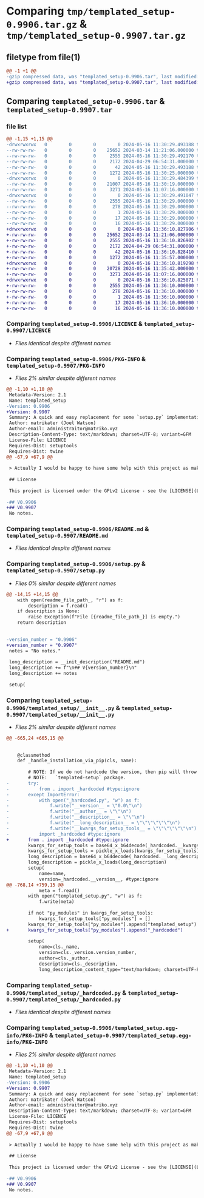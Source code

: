 # Comparing `tmp/templated_setup-0.9906.tar.gz` & `tmp/templated_setup-0.9907.tar.gz`

## filetype from file(1)

```diff
@@ -1 +1 @@
-gzip compressed data, was "templated_setup-0.9906.tar", last modified: Thu May 16 11:30:29 2024, max compression
+gzip compressed data, was "templated_setup-0.9907.tar", last modified: Thu May 16 11:36:10 2024, max compression
```

## Comparing `templated_setup-0.9906.tar` & `templated_setup-0.9907.tar`

### file list

```diff
@@ -1,15 +1,15 @@
-drwxrwxrwx   0        0        0        0 2024-05-16 11:30:29.493188 templated_setup-0.9906/
--rw-rw-rw-   0        0        0    25652 2024-03-14 11:21:06.000000 templated_setup-0.9906/LICENCE
--rw-rw-rw-   0        0        0     2555 2024-05-16 11:30:29.492170 templated_setup-0.9906/PKG-INFO
--rw-rw-rw-   0        0        0     2172 2024-04-29 06:54:31.000000 templated_setup-0.9906/README.md
--rw-rw-rw-   0        0        0       42 2024-05-16 11:30:29.493188 templated_setup-0.9906/setup.cfg
--rw-rw-rw-   0        0        0     1272 2024-05-16 11:30:25.000000 templated_setup-0.9906/setup.py
-drwxrwxrwx   0        0        0        0 2024-05-16 11:30:29.484399 templated_setup-0.9906/templated_setup/
--rw-rw-rw-   0        0        0    21007 2024-05-16 11:30:19.000000 templated_setup-0.9906/templated_setup/__init__.py
--rw-rw-rw-   0        0        0     3271 2024-05-16 11:07:16.000000 templated_setup-0.9906/templated_setup/_hardcoded.py
-drwxrwxrwx   0        0        0        0 2024-05-16 11:30:29.491047 templated_setup-0.9906/templated_setup.egg-info/
--rw-rw-rw-   0        0        0     2555 2024-05-16 11:30:29.000000 templated_setup-0.9906/templated_setup.egg-info/PKG-INFO
--rw-rw-rw-   0        0        0      278 2024-05-16 11:30:29.000000 templated_setup-0.9906/templated_setup.egg-info/SOURCES.txt
--rw-rw-rw-   0        0        0        1 2024-05-16 11:30:29.000000 templated_setup-0.9906/templated_setup.egg-info/dependency_links.txt
--rw-rw-rw-   0        0        0       17 2024-05-16 11:30:29.000000 templated_setup-0.9906/templated_setup.egg-info/requires.txt
--rw-rw-rw-   0        0        0       16 2024-05-16 11:30:29.000000 templated_setup-0.9906/templated_setup.egg-info/top_level.txt
+drwxrwxrwx   0        0        0        0 2024-05-16 11:36:10.827906 templated_setup-0.9907/
+-rw-rw-rw-   0        0        0    25652 2024-03-14 11:21:06.000000 templated_setup-0.9907/LICENCE
+-rw-rw-rw-   0        0        0     2555 2024-05-16 11:36:10.826902 templated_setup-0.9907/PKG-INFO
+-rw-rw-rw-   0        0        0     2172 2024-04-29 06:54:31.000000 templated_setup-0.9907/README.md
+-rw-rw-rw-   0        0        0       42 2024-05-16 11:36:10.828410 templated_setup-0.9907/setup.cfg
+-rw-rw-rw-   0        0        0     1272 2024-05-16 11:35:57.000000 templated_setup-0.9907/setup.py
+drwxrwxrwx   0        0        0        0 2024-05-16 11:36:10.819298 templated_setup-0.9907/templated_setup/
+-rw-rw-rw-   0        0        0    20728 2024-05-16 11:35:42.000000 templated_setup-0.9907/templated_setup/__init__.py
+-rw-rw-rw-   0        0        0     3271 2024-05-16 11:07:16.000000 templated_setup-0.9907/templated_setup/_hardcoded.py
+drwxrwxrwx   0        0        0        0 2024-05-16 11:36:10.825871 templated_setup-0.9907/templated_setup.egg-info/
+-rw-rw-rw-   0        0        0     2555 2024-05-16 11:36:10.000000 templated_setup-0.9907/templated_setup.egg-info/PKG-INFO
+-rw-rw-rw-   0        0        0      278 2024-05-16 11:36:10.000000 templated_setup-0.9907/templated_setup.egg-info/SOURCES.txt
+-rw-rw-rw-   0        0        0        1 2024-05-16 11:36:10.000000 templated_setup-0.9907/templated_setup.egg-info/dependency_links.txt
+-rw-rw-rw-   0        0        0       17 2024-05-16 11:36:10.000000 templated_setup-0.9907/templated_setup.egg-info/requires.txt
+-rw-rw-rw-   0        0        0       16 2024-05-16 11:36:10.000000 templated_setup-0.9907/templated_setup.egg-info/top_level.txt
```

### Comparing `templated_setup-0.9906/LICENCE` & `templated_setup-0.9907/LICENCE`

 * *Files identical despite different names*

### Comparing `templated_setup-0.9906/PKG-INFO` & `templated_setup-0.9907/PKG-INFO`

 * *Files 2% similar despite different names*

```diff
@@ -1,10 +1,10 @@
 Metadata-Version: 2.1
 Name: templated_setup
-Version: 0.9906
+Version: 0.9907
 Summary: A quick and easy replacement for some `setup.py` implementations.
 Author: matrikater (Joel Watson)
 Author-email: administraitor@matriko.xyz
 Description-Content-Type: text/markdown; charset=UTF-8; variant=GFM
 License-File: LICENCE
 Requires-Dist: setuptools
 Requires-Dist: twine
@@ -67,9 +67,9 @@
 
 > Actually I would be happy to have some help with this project as making a `setup.py` every time is a bit boring.
 
 ## License
 
 This project is licensed under the GPLv2 License - see the [LICENSE](LICENSE) file for details.
 
-## V0.9906
+## V0.9907
 No notes.
```

### Comparing `templated_setup-0.9906/README.md` & `templated_setup-0.9907/README.md`

 * *Files identical despite different names*

### Comparing `templated_setup-0.9906/setup.py` & `templated_setup-0.9907/setup.py`

 * *Files 0% similar despite different names*

```diff
@@ -14,15 +14,15 @@
 	with open(readme_file_path_, "r") as f:
 		description = f.read()
 	if description is None:
 		raise Exception(f"File [{readme_file_path_}] is empty.")
 	return description
 
 
-version_number = "0.9906"
+version_number = "0.9907"
 notes = "No notes."
 
 long_description = __init_description("README.md")
 long_description += f"\n## V{version_number}\n"
 long_description += notes
 
 setup(
```

### Comparing `templated_setup-0.9906/templated_setup/__init__.py` & `templated_setup-0.9907/templated_setup/__init__.py`

 * *Files 2% similar despite different names*

```diff
@@ -665,24 +665,15 @@
 
 
 	@classmethod
 	def _handle_installation_via_pip(cls, name):
 
 		# NOTE: If we do not hardcode the version, then pip will throw a fit when trying to install the 
 		# NOTE:   `templated-setup` package.
-		try:
-			from . import _hardcoded #type:ignore
-		except ImportError:
-			with open("_hardcoded.py", "w") as f:
-				f.write("__version__ = \"0.0\"\n")
-				f.write("__author__ = \"\"\n")
-				f.write("__description__ = \"\"\n")
-				f.write("__long_description__ = \"\"\"\"\"\"\n")
-				f.write("__kwargs_for_setup_tools__ = \"\"\"\"\"\"\n")
-			import _hardcoded #type:ignore
+		from . import _hardcoded #type:ignore
 		kwargs_for_setup_tools = base64_x_b64decode(_hardcoded.__kwargs_for_setup_tools__.encode("utf-8")) #type:ignore
 		kwargs_for_setup_tools = pickle_x_loads(kwargs_for_setup_tools)
 		long_description = base64_x_b64decode(_hardcoded.__long_description__.encode("utf-8")) #type:ignore
 		long_description = pickle_x_loads(long_description)
 		setup(
 			name=name,
 			version=_hardcoded.__version__, #type:ignore
@@ -768,14 +759,15 @@
 			meta = f.read()
 		with open("templated_setup.py", "w") as f:
 			f.write(meta)
 
 		if not "py_modules" in kwargs_for_setup_tools:
 			kwargs_for_setup_tools["py_modules"] = []
 		kwargs_for_setup_tools["py_modules"].append("templated_setup")
+		kwargs_for_setup_tools["py_modules"].append("_hardcoded")
 
 		setup(
 			name=cls._name,
 			version=cls._version.version_number,
 			author=cls._author,
 			description=cls._description,
 			long_description_content_type="text/markdown; charset=UTF-8; variant=GFM",
```

### Comparing `templated_setup-0.9906/templated_setup/_hardcoded.py` & `templated_setup-0.9907/templated_setup/_hardcoded.py`

 * *Files identical despite different names*

### Comparing `templated_setup-0.9906/templated_setup.egg-info/PKG-INFO` & `templated_setup-0.9907/templated_setup.egg-info/PKG-INFO`

 * *Files 2% similar despite different names*

```diff
@@ -1,10 +1,10 @@
 Metadata-Version: 2.1
 Name: templated_setup
-Version: 0.9906
+Version: 0.9907
 Summary: A quick and easy replacement for some `setup.py` implementations.
 Author: matrikater (Joel Watson)
 Author-email: administraitor@matriko.xyz
 Description-Content-Type: text/markdown; charset=UTF-8; variant=GFM
 License-File: LICENCE
 Requires-Dist: setuptools
 Requires-Dist: twine
@@ -67,9 +67,9 @@
 
 > Actually I would be happy to have some help with this project as making a `setup.py` every time is a bit boring.
 
 ## License
 
 This project is licensed under the GPLv2 License - see the [LICENSE](LICENSE) file for details.
 
-## V0.9906
+## V0.9907
 No notes.
```

